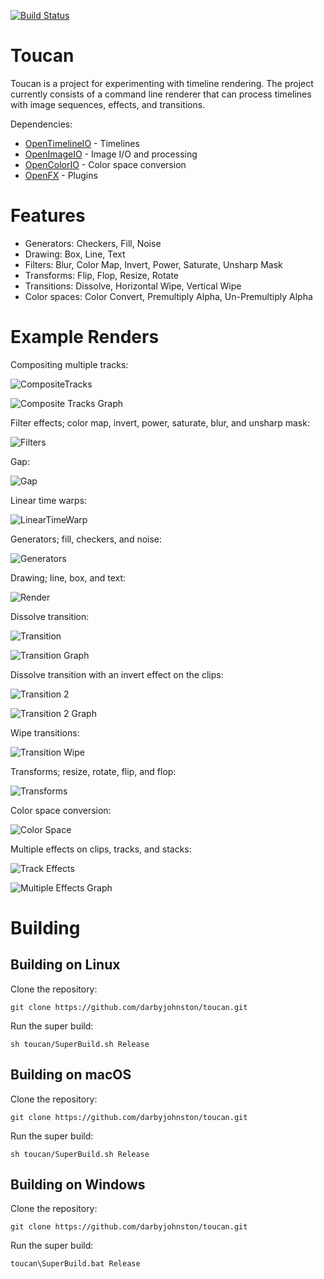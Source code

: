 [![Build Status](https://github.com/darbyjohnston/toucan/actions/workflows/ci-workflow.yml/badge.svg)](https://github.com/darbyjohnston/toucan/actions/workflows/ci-workflow.yml)

Toucan
======

Toucan is a project for experimenting with timeline rendering. The project
currently consists of a command line renderer that can process timelines
with image sequences, effects, and transitions.

Dependencies:
* [OpenTimelineIO](https://github.com/AcademySoftwareFoundation/OpenTimelineIO) - Timelines
* [OpenImageIO](https://github.com/AcademySoftwareFoundation/OpenImageIO) - Image I/O and processing
* [OpenColorIO](https://github.com/AcademySoftwareFoundation/OpenColorIO) - Color space conversion
* [OpenFX](https://github.com/AcademySoftwareFoundation/openfx) - Plugins

Features
========
* Generators: Checkers, Fill, Noise
* Drawing: Box, Line, Text
* Filters: Blur, Color Map, Invert, Power, Saturate, Unsharp Mask
* Transforms: Flip, Flop, Resize, Rotate
* Transitions: Dissolve, Horizontal Wipe, Vertical Wipe
* Color spaces: Color Convert, Premultiply Alpha, Un-Premultiply Alpha

Example Renders
===============
Compositing multiple tracks:

![CompositeTracks](images/CompositeTracks.png)

![Composite Tracks Graph](images/CompositeTracksGraph.svg)

Filter effects; color map, invert, power, saturate, blur, and unsharp mask:

![Filters](images/Filter.png)

Gap:

![Gap](images/Gap.png)

Linear time warps:

![LinearTimeWarp](images/LinearTimeWarp.png)

Generators; fill, checkers, and noise:

![Generators](images/Generator.png)

Drawing; line, box, and text:

![Render](images/Draw.png)

Dissolve transition:

![Transition](images/Transition.png)

![Transition Graph](images/TransitionGraph.svg)

Dissolve transition with an invert effect on the clips:

![Transition 2](images/Transition2.png)

![Transition 2 Graph](images/Transition2Graph.svg)

Wipe transitions:

![Transition Wipe](images/TransitionWipe.png)

Transforms; resize, rotate, flip, and flop:

![Transforms](images/Transform.png)

Color space conversion:

![Color Space](images/ColorSpace.png)

Multiple effects on clips, tracks, and stacks:

![Track Effects](images/MultipleEffects.png)

![Multiple Effects Graph](images/MultipleEffectsGraph.svg)

Building
========

Building on Linux
-----------------
Clone the repository:
```
git clone https://github.com/darbyjohnston/toucan.git
```
Run the super build:
```
sh toucan/SuperBuild.sh Release
```

Building on macOS
-----------------
Clone the repository:
```
git clone https://github.com/darbyjohnston/toucan.git
```
Run the super build:
```
sh toucan/SuperBuild.sh Release
```

Building on Windows
-------------------
Clone the repository:
```
git clone https://github.com/darbyjohnston/toucan.git
```
Run the super build:
```
toucan\SuperBuild.bat Release
```
